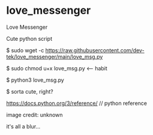 # love_messenger


Love Messenger


Cute python script

$ sudo wget -c https://raw.githubusercontent.com/dev-tek/love_messenger/main/love_msg.py

$ sudo chmod u+x love_msg.py <-- habit

$ python3 love_msg.py

$ sorta cute, right?

https://docs.python.org/3/reference/         // python reference

image credit: unknown 

it's all a blur...
